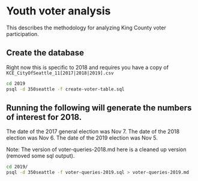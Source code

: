 # Youth voter analysis

This describes the methodology for analyzing King County voter participation.

## Create the database

Right now this is specific to 2018 and requires you have a copy of `KCE_CityOfSeattle_11[2017|2018|2019].csv`

```bash
cd 2019
psql -d 350seattle -f create-voter-table.sql
```

## Running the following will generate the numbers of interest for 2018.

The date of the 2017 general election was Nov 7.
The date of the 2018 election was Nov 6.
The date of the 2019 election was Nov 5. 

Note: The version of voter-queries-2018.md here is a cleaned up version (removed some sql output).

```bash
cd 2019/
psql -d 350seattle -f voter-queries-2019.sql > voter-queries-2019.md
```